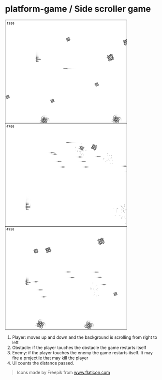 # platform-game / Side scroller game

![](./platform-game3-wireframe-img.png)

1. Player: moves up and down and the background is scrolling from right to left
1. Obstacle: if the player touches the obstacle the game restarts itself
1. Enemy: if the player touches the enemy the game restarts itself. It may fire a projectile
that may kill the player
1. UI counts the distance passed.

> Icons made by Freepik from www.flaticon.com